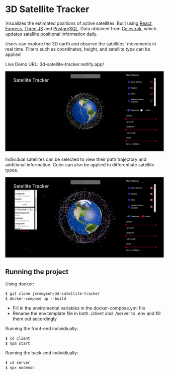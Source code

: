 # 3D Satellite Tracker

Visualizes the estimated positions of active satellites. Built using [React](https://reactjs.org/), [Express](https://expressjs.com/), [Three.JS](https://threejs.org/) and [PostgreSQL](https://www.postgresql.org/). Data obtained from [Celestrak](http://www.celestrak.com/NORAD/elements), which updates satellite positional information daily.

Users can explore the 3D earth and observe the satellites' movements in real time. Filters such as coordinates, height, and satellite type can be applied

Live Demo URL: 3d-satellite-tracker.netlify.app/

![home page](./screenshots/screenshot-1.png)

Individual satellites can be selected to view their path trajectory and additional information. Color can also be applied to differentiate satellite types.

![playlist generation](./screenshots/screenshot-2.png)

## Running the project
Using docker:
```
$ git clone jeremysuh/3d-satellite-tracker
$ docker-compose up --build
```

- Fill in the enviromental variables in the docker-compose.yml file
- Rename the env.template file in both ./client and ./server to .env and fill them out accordingly

Running the front-end individiually: 
```
$ cd client
$ npm start
```

Running the back-end individiually: 
```
$ cd server
$ npx nodemon
```

